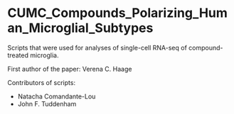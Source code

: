 # CUMC_Compounds_Polarizing_Human_Microglial_Subtypes

Scripts that were used for analyses of single-cell RNA-seq of compound-treated microglia.

First author of the paper: Verena C. Haage

Contributors of scripts:
- Natacha Comandante-Lou
- John F. Tuddenham